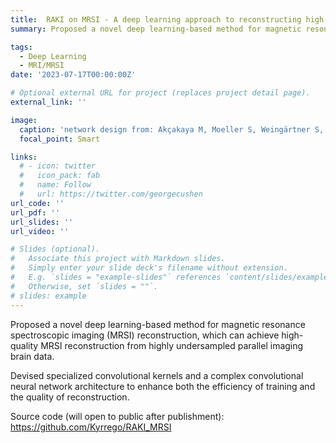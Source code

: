 ```yaml
---
title:  RAKI on MRSI - A deep learning approach to reconstructing high-dimensional MRSI data
summary: Proposed a novel deep learning-based method for magnetic resonance spectroscopic imaging (MRSI) reconstruction, which can achieve high-quality MRSI reconstruction from highly undersampled parallel imaging brain data.

tags:
  - Deep Learning
  - MRI/MRSI
date: '2023-07-17T00:00:00Z'

# Optional external URL for project (replaces project detail page).
external_link: ''

image:
  caption: 'network design from: Akçakaya M, Moeller S, Weingärtner S, Uğurbil K. Scan-specific robust artificial-neural-networks for k-space interpolation (RAKI) reconstruction: Database-free deep learning for fast imaging. Magn Reson Med. 2019;81(1):439-453. doi:10.1002/mrm.27420'
  focal_point: Smart

links:
  # - icon: twitter
  #   icon_pack: fab
  #   name: Follow
  #   url: https://twitter.com/georgecushen
url_code: ''
url_pdf: ''
url_slides: ''
url_video: ''

# Slides (optional).
#   Associate this project with Markdown slides.
#   Simply enter your slide deck's filename without extension.
#   E.g. `slides = "example-slides"` references `content/slides/example-slides.md`.
#   Otherwise, set `slides = ""`.
# slides: example
---
```


Proposed a novel deep learning-based method for magnetic resonance spectroscopic imaging (MRSI) reconstruction, which can achieve high-quality MRSI reconstruction from highly undersampled parallel imaging brain data.

Devised specialized convolutional kernels and a complex convolutional neural network architecture to enhance both the efficiency of training and the quality of reconstruction.

Source code (will open to public after publishment): https://github.com/Kyrrego/RAKI_MRSI
